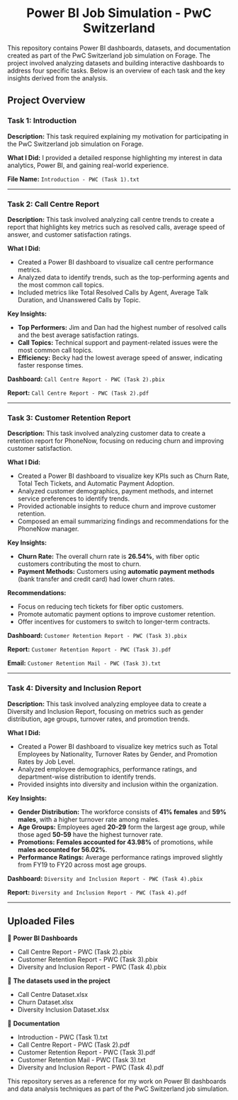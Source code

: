 <h1 align="center">  Power BI Job Simulation - PwC Switzerland</h1>
This repository contains Power BI dashboards, datasets, and documentation created as part of the PwC Switzerland job simulation on Forage. The project involved analyzing datasets and building interactive dashboards to address four specific tasks. Below is an overview of each task and the key insights derived from the analysis.

## Project Overview

### **Task 1: Introduction**
**Description:** This task required explaining my motivation for participating in the PwC Switzerland job simulation on Forage.

**What I Did:** I provided a detailed response highlighting my interest in data analytics, Power BI, and gaining real-world experience.

**File Name:** `Introduction - PWC (Task 1).txt`

---

### **Task 2: Call Centre Report**
**Description:** This task involved analyzing call centre trends to create a report that highlights key metrics such as resolved calls, average speed of answer, and customer satisfaction ratings.

**What I Did:**
- Created a Power BI dashboard to visualize call centre performance metrics.
- Analyzed data to identify trends, such as the top-performing agents and the most common call topics.
- Included metrics like Total Resolved Calls by Agent, Average Talk Duration, and Unanswered Calls by Topic.

**Key Insights:**
- **Top Performers:** Jim and Dan had the highest number of resolved calls and the best average satisfaction ratings.
- **Call Topics:** Technical support and payment-related issues were the most common call topics.
- **Efficiency:** Becky had the lowest average speed of answer, indicating faster response times.

**Dashboard:** `Call Centre Report - PWC (Task 2).pbix`

**Report:** `Call Centre Report - PWC (Task 2).pdf`

---

### **Task 3: Customer Retention Report**
**Description:** This task involved analyzing customer data to create a retention report for PhoneNow, focusing on reducing churn and improving customer satisfaction.

**What I Did:**
- Created a Power BI dashboard to visualize key KPIs such as Churn Rate, Total Tech Tickets, and Automatic Payment Adoption.
- Analyzed customer demographics, payment methods, and internet service preferences to identify trends.
- Provided actionable insights to reduce churn and improve customer retention.
- Composed an email summarizing findings and recommendations for the PhoneNow manager.

**Key Insights:**
- **Churn Rate:** The overall churn rate is **26.54%**, with fiber optic customers contributing the most to churn.
- **Payment Methods:** Customers using **automatic payment methods** (bank transfer and credit card) had lower churn rates.

**Recommendations:**
- Focus on reducing tech tickets for fiber optic customers.
- Promote automatic payment options to improve customer retention.
- Offer incentives for customers to switch to longer-term contracts.

**Dashboard:** `Customer Retention Report - PWC (Task 3).pbix`

**Report:** `Customer Retention Report - PWC (Task 3).pdf`

**Email:** `Customer Retention Mail - PWC (Task 3).txt`

---

### **Task 4: Diversity and Inclusion Report**
**Description:** This task involved analyzing employee data to create a Diversity and Inclusion Report, focusing on metrics such as gender distribution, age groups, turnover rates, and promotion trends.

**What I Did:**
- Created a Power BI dashboard to visualize key metrics such as Total Employees by Nationality, Turnover Rates by Gender, and Promotion Rates by Job Level.
- Analyzed employee demographics, performance ratings, and department-wise distribution to identify trends.
- Provided insights into diversity and inclusion within the organization.

**Key Insights:**
- **Gender Distribution:** The workforce consists of **41% females** and **59% males**, with a higher turnover rate among males.
- **Age Groups:** Employees aged **20-29** form the largest age group, while those aged **50-59** have the highest turnover rate.
- **Promotions:** **Females accounted for 43.98%** of promotions, while **males accounted for 56.02%**.
- **Performance Ratings:** Average performance ratings improved slightly from FY19 to FY20 across most age groups.

**Dashboard:** `Diversity and Inclusion Report - PWC (Task 4).pbix`

**Report:** `Diversity and Inclusion Report - PWC (Task 4).pdf`

---

## Uploaded Files

📌 **Power BI Dashboards**
- Call Centre Report - PWC (Task 2).pbix
- Customer Retention Report - PWC (Task 3).pbix
- Diversity and Inclusion Report - PWC (Task 4).pbix

📌 **The datasets used in the project**
- Call Centre Dataset.xlsx
- Churn Dataset.xlsx
- Diversity Inclusion Dataset.xlsx

📌 **Documentation**
- Introduction - PWC (Task 1).txt
- Call Centre Report - PWC (Task 2).pdf
- Customer Retention Report - PWC (Task 3).pdf
- Customer Retention Mail - PWC (Task 3).txt
- Diversity and Inclusion Report - PWC (Task 4).pdf

This repository serves as a reference for my work on Power BI dashboards and data analysis techniques as part of the PwC Switzerland job simulation.
